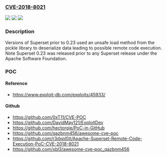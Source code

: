 ### [CVE-2018-8021](https://cve.mitre.org/cgi-bin/cvename.cgi?name=CVE-2018-8021)
![](https://img.shields.io/static/v1?label=Product&message=Superset&color=blue)
![](https://img.shields.io/static/v1?label=Version&message=n%2Fa&color=blue)
![](https://img.shields.io/static/v1?label=Vulnerability&message=RCE&color=brighgreen)

### Description

Versions of Superset prior to 0.23 used an unsafe load method from the pickle library to deserialize data leading to possible remote code execution. Note Superset 0.23 was released prior to any Superset release under the Apache Software Foundation.

### POC

#### Reference
- https://www.exploit-db.com/exploits/45933/

#### Github
- https://github.com/0xT11/CVE-POC
- https://github.com/DavidMay121/ExploitDev
- https://github.com/hectorgie/PoC-in-GitHub
- https://github.com/qazbnm456/awesome-cve-poc
- https://github.com/r3dxpl0it/Apache-Superset-Remote-Code-Execution-PoC-CVE-2018-8021
- https://github.com/xbl3/awesome-cve-poc_qazbnm456

